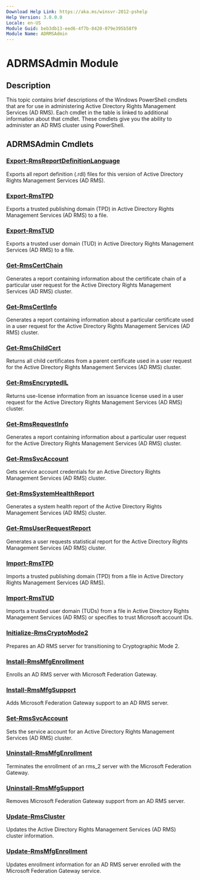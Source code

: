 ```yaml
---
Download Help Link: https://aka.ms/winsvr-2012-pshelp
Help Version: 3.0.0.0
Locale: en-US
Module Guid: beb3db13-eed6-4f7b-8420-079e395b58f9
Module Name: ADRMSAdmin
---
```


# ADRMSAdmin Module
## Description
This topic contains brief descriptions of the Windows PowerShell cmdlets that are for use in administering Active Directory Rights Management Services (AD RMS). Each cmdlet in the table is linked to additional information about that cmdlet. These cmdlets give you the ability to administer an AD RMS cluster using PowerShell.

## ADRMSAdmin Cmdlets
### [Export-RmsReportDefinitionLanguage](./Export-RmsReportDefinitionLanguage.md)
Exports all report definition (.rdl) files for this version of Active Directory Rights Management Services (AD RMS).

### [Export-RmsTPD](./Export-RmsTPD.md)
Exports a trusted publishing domain (TPD) in Active Directory Rights Management Services (AD RMS) to a file.

### [Export-RmsTUD](./Export-RmsTUD.md)
Exports a trusted user domain (TUD) in Active Directory Rights Management Services (AD RMS) to a file.

### [Get-RmsCertChain](./Get-RmsCertChain.md)
Generates a report containing information about the certificate chain of a particular user request for the Active Directory Rights Management Services (AD RMS) cluster.

### [Get-RmsCertInfo](./Get-RmsCertInfo.md)
Generates a report containing information about a particular certificate used in a user request for the Active Directory Rights Management Services (AD RMS) cluster.

### [Get-RmsChildCert](./Get-RmsChildCert.md)
Returns all child certificates from a parent certificate used in a user request for the Active Directory Rights Management Services (AD RMS) cluster.

### [Get-RmsEncryptedIL](./Get-RmsEncryptedIL.md)
Returns use-license information from an issuance license used in a user request for the Active Directory Rights Management Services (AD RMS) cluster.

### [Get-RmsRequestInfo](./Get-RmsRequestInfo.md)
Generates a report containing information about a particular user request for the Active Directory Rights Management Services (AD RMS) cluster.

### [Get-RmsSvcAccount](./Get-RmsSvcAccount.md)
Gets service account credentials for an Active Directory Rights Management Services (AD RMS) cluster.

### [Get-RmsSystemHealthReport](./Get-RmsSystemHealthReport.md)
Generates a system health report of the Active Directory Rights Management Services (AD RMS) cluster.

### [Get-RmsUserRequestReport](./Get-RmsUserRequestReport.md)
Generates a user requests statistical report for the Active Directory Rights Management Services (AD RMS) cluster.

### [Import-RmsTPD](./Import-RmsTPD.md)
Imports a trusted publishing domain (TPD) from a file in Active Directory Rights Management Services (AD RMS).

### [Import-RmsTUD](./Import-RmsTUD.md)
Imports a trusted user domain (TUDs) from a file in Active Directory Rights Management Services (AD RMS) or specifies to trust Microsoft account IDs.

### [Initialize-RmsCryptoMode2](./Initialize-RmsCryptoMode2.md)
Prepares an AD RMS server for transitioning to Cryptographic Mode 2.

### [Install-RmsMfgEnrollment](./Install-RmsMfgEnrollment.md)
Enrolls an AD RMS server with Microsoft Federation Gateway.

### [Install-RmsMfgSupport](./Install-RmsMfgSupport.md)
Adds Microsoft Federation Gateway support to an AD RMS server.

### [Set-RmsSvcAccount](./Set-RmsSvcAccount.md)
Sets the service account for an Active Directory Rights Management Services (AD RMS) cluster.

### [Uninstall-RmsMfgEnrollment](./Uninstall-RmsMfgEnrollment.md)
Terminates the enrollment of an rms_2 server with the Microsoft Federation Gateway.

### [Uninstall-RmsMfgSupport](./Uninstall-RmsMfgSupport.md)
Removes Microsoft Federation Gateway support from an AD RMS server.

### [Update-RmsCluster](./Update-RmsCluster.md)
Updates the Active Directory Rights Management Services (AD RMS) cluster information.

### [Update-RmsMfgEnrollment](./Update-RmsMfgEnrollment.md)
Updates enrollment information for an AD RMS server enrolled with the Microsoft Federation Gateway service.

